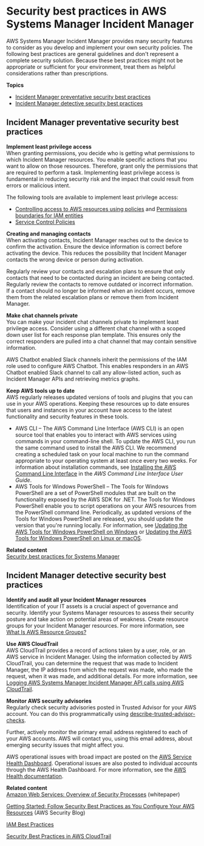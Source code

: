 # Security best practices in AWS Systems Manager Incident Manager<a name="security-best-practices"></a>

AWS Systems Manager Incident Manager provides many security features to consider as you develop and implement your own security policies\. The following best practices are general guidelines and don't represent a complete security solution\. Because these best practices might not be appropriate or sufficient for your environment, treat them as helpful considerations rather than prescriptions\.

**Topics**
+ [Incident Manager preventative security best practices](#security-best-practices-prevent)
+ [Incident Manager detective security best practices](#security-best-practices-detect)

## Incident Manager preventative security best practices<a name="security-best-practices-prevent"></a>

**Implement least privilege access**  
When granting permissions, you decide who is getting what permissions to which Incident Manager resources\. You enable specific actions that you want to allow on those resources\. Therefore, grant only the permissions that are required to perform a task\. Implementing least privilege access is fundamental in reducing security risk and the impact that could result from errors or malicious intent\. 

The following tools are available to implement least privilege access: 
+  [Controlling access to AWS resources using policies](https://docs.aws.amazon.com/IAM/latest/UserGuide/access_controlling.html) and [Permissions boundaries for IAM entities](https://docs.aws.amazon.com/IAM/latest/UserGuide/access_policies_boundaries.html)
+ [Service Control Policies](https://docs.aws.amazon.com/organizations/latest/userguide/orgs_manage_policies_scps.html)

**Creating and managing contacts**  
When activating contacts, Incident Manager reaches out to the device to confirm the activation\. Ensure the device information is correct before activating the device\. This reduces the possibility that Incident Manager contacts the wrong device or person during activation\. 

Regularly review your contacts and escalation plans to ensure that only contacts that need to be contacted during an incident are being contacted\. Regularly review the contacts to remove outdated or incorrect information\. If a contact should no longer be informed when an incident occurs, remove them from the related escalation plans or remove them from Incident Manager\.

**Make chat channels private**  
You can make your incident chat channels private to implement least privilege access\. Consider using a different chat channel with a scoped down user list for each response plan template\. This ensures only the correct responders are pulled into a chat channel that may contain sensitive information\. 

AWS Chatbot enabled Slack channels inherit the permissions of the IAM role used to configure AWS Chatbot\. This enables responders in an AWS Chatbot enabled Slack channel to call any allow\-listed action, such as Incident Manager APIs and retrieving metrics graphs\. 

**Keep AWS tools up to date**  
AWS regularly releases updated versions of tools and plugins that you can use in your AWS operations\. Keeping these resources up to date ensures that users and instances in your account have access to the latest functionality and security features in these tools\. 
+ AWS CLI – The AWS Command Line Interface \(AWS CLI\) is an open source tool that enables you to interact with AWS services using commands in your command\-line shell\. To update the AWS CLI, you run the same command used to install the AWS CLI\. We recommend creating a scheduled task on your local machine to run the command appropriate to your operating system at least once every two weeks\. For information about installation commands, see [Installing the AWS Command Line Interface](https://docs.aws.amazon.com/cli/latest/userguide/cli-chap-install.html) in the *AWS Command Line Interface User Guide*\.
+ AWS Tools for Windows PowerShell – The Tools for Windows PowerShell are a set of PowerShell modules that are built on the functionality exposed by the AWS SDK for \.NET\. The Tools for Windows PowerShell enable you to script operations on your AWS resources from the PowerShell command line\. Periodically, as updated versions of the Tools for Windows PowerShell are released, you should update the version that you're running locally\. For information, see [Updating the AWS Tools for Windows PowerShell on Windows](https://docs.aws.amazon.com/powershell/latest/userguide/pstools-getting-set-up-windows.html#pstools-updating) or [Updating the AWS Tools for Windows PowerShell on Linux or macOS](https://docs.aws.amazon.com/powershell/latest/userguide/pstools-getting-set-up-linux-mac.html#pstools-updating-linux)\.

**Related content**  
[Security best practices for Systems Manager](https://docs.aws.amazon.com/systems-manager/latest/userguide/security-best-practices.html)

## Incident Manager detective security best practices<a name="security-best-practices-detect"></a>

**Identify and audit all your Incident Manager resources**  
Identification of your IT assets is a crucial aspect of governance and security\. Identify your Systems Manager resources to assess their security posture and take action on potential areas of weakness\. Create resource groups for your Incident Manager resources\. For more information, see [What Is AWS Resource Groups?](https://docs.aws.amazon.com/ARG/latest/userguide/welcome.html)

**Use AWS CloudTrail**  
AWS CloudTrail provides a record of actions taken by a user, role, or an AWS service in Incident Manager\. Using the information collected by AWS CloudTrail, you can determine the request that was made to Incident Manager, the IP address from which the request was made, who made the request, when it was made, and additional details\. For more information, see [Logging AWS Systems Manager Incident Manager API calls using AWS CloudTrail](logging-using-cloudtrail.md)\.

**Monitor AWS security advisories**  
Regularly check security advisories posted in Trusted Advisor for your AWS account\. You can do this programmatically using [describe\-trusted\-advisor\-checks](https://docs.aws.amazon.com/cli/latest/reference/support/describe-trusted-advisor-checks.html)\. 

Further, actively monitor the primary email address registered to each of your AWS accounts\. AWS will contact you, using this email address, about emerging security issues that might affect you\. 

AWS operational issues with broad impact are posted on the [AWS Service Health Dashboard](https://status.aws.amazon.com/)\. Operational issues are also posted to individual accounts through the AWS Health Dashboard\. For more information, see the [AWS Health documentation](https://docs.aws.amazon.com/health/)\. 

**Related content**  
[Amazon Web Services: Overview of Security Processes](http://aws.amazon.com/architecture/security-identity-compliance/?cards-all.sort-by=item.additionalFields.sortDate&cards-all.sort-order=desc) \(whitepaper\)

[Getting Started: Follow Security Best Practices as You Configure Your AWS Resources](http://aws.amazon.com/blogs/security/getting-started-follow-security-best-practices-as-you-configure-your-aws-resources/) \(AWS Security Blog\) 

[IAM Best Practices](https://docs.aws.amazon.com/IAM/latest/UserGuide/best-practices.html)

[Security Best Practices in AWS CloudTrail](https://docs.aws.amazon.com/awscloudtrail/latest/userguide/best-practices-security.html)